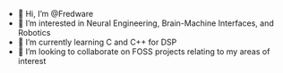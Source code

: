 - 👋 Hi, I’m @Fredware
- 👀 I’m interested in Neural Engineering, Brain-Machine Interfaces, and Robotics
- 🌱 I’m currently learning C and C++ for DSP
- 💞️ I’m looking to collaborate on FOSS projects relating to my areas of interest

<!---
Fredware/Fredware is a ✨ special ✨ repository because its `README.md` (this file) appears on your GitHub profile.
You can click the Preview link to take a look at your changes.
--->
